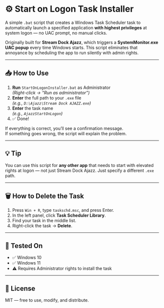 # ⚙️ Start on Logon Task Installer

A simple `.bat` script that creates a Windows Task Scheduler task to automatically launch a specified application **with highest privileges** at system logon — no UAC prompt, no manual clicks.

Originally built for **Stream Dock Ajazz**, which triggers a **SystemMonitor.exe UAC popup** every time Windows starts. This script eliminates that annoyance by scheduling the app to run silently with admin rights.

---

## 📥 How to Use

1. **Run** `StartOnLogonInstaller.bat` as Administrator  
   _(Right-click → “Run as administrator”)_
2. **Enter** the full path to your `.exe` file  
   _(e.g., `D:\Ajazz\Stream Dock AJAZZ.exe`)_
3. **Enter** the task name  
   _(e.g., `AjazzStartOnLogon`)_
4. ✅ Done!

If everything is correct, you’ll see a confirmation message.  
If something goes wrong, the script will explain the problem.

---

## 💡 Tip

You can use this script for **any other app** that needs to start with elevated rights at logon — not just Stream Dock Ajazz. Just specify a different `.exe` path.

---

## 🗑 How to Delete the Task

1. Press `Win + R`, type `taskschd.msc`, and press Enter.
2. In the left panel, click **Task Scheduler Library**.
3. Find your task in the middle list.
4. Right-click the task → **Delete**.

---

## 🧪 Tested On

- ✅ Windows 10
- ✅ Windows 11
- ⚠️ Requires Administrator rights to install the task

---

## 📄 License

MIT — free to use, modify, and distribute.
